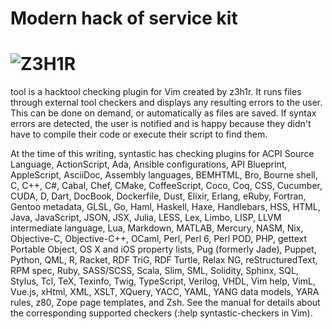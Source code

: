 # Modern hack of service kit

#  ![Z3H1R](https://i.hizliresim.com/d4ZrmP.png)

tool is a hacktool checking plugin for Vim created by z3h1r. It runs files through external tool checkers and displays any resulting errors to the user. This can be done on demand, or automatically as files are saved. If syntax errors are detected, the user is notified and is happy because they didn't have to compile their code or execute their script to find them.

At the time of this writing, syntastic has checking plugins for ACPI Source Language, ActionScript, Ada, Ansible configurations, API Blueprint, AppleScript, AsciiDoc, Assembly languages, BEMHTML, Bro, Bourne shell, C, C++, C#, Cabal, Chef, CMake, CoffeeScript, Coco, Coq, CSS, Cucumber, CUDA, D, Dart, DocBook, Dockerfile, Dust, Elixir, Erlang, eRuby, Fortran, Gentoo metadata, GLSL, Go, Haml, Haskell, Haxe, Handlebars, HSS, HTML, Java, JavaScript, JSON, JSX, Julia, LESS, Lex, Limbo, LISP, LLVM intermediate language, Lua, Markdown, MATLAB, Mercury, NASM, Nix, Objective-C, Objective-C++, OCaml, Perl, Perl 6, Perl POD, PHP, gettext Portable Object, OS X and iOS property lists, Pug (formerly Jade), Puppet, Python, QML, R, Racket, RDF TriG, RDF Turtle, Relax NG, reStructuredText, RPM spec, Ruby, SASS/SCSS, Scala, Slim, SML, Solidity, Sphinx, SQL, Stylus, Tcl, TeX, Texinfo, Twig, TypeScript, Verilog, VHDL, Vim help, VimL, Vue.js, xHtml, XML, XSLT, XQuery, YACC, YAML, YANG data models, YARA rules, z80, Zope page templates, and Zsh. See the manual for details about the corresponding supported checkers (:help syntastic-checkers in Vim).
